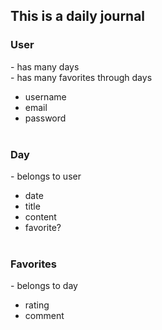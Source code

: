 <h2>This is a daily journal</h2>

<h3>User</h3>
- has many days<br>
- has many favorites through days<br>

- username
- email
- password
<br><br>

<h3>Day</h3>
- belongs to user<br>

- date<br>
- title<br>
- content<br>
- favorite?
<br><br>

<h3>Favorites</h3>
- belongs to day<br>

- rating<br>
- comment
<br><br>
